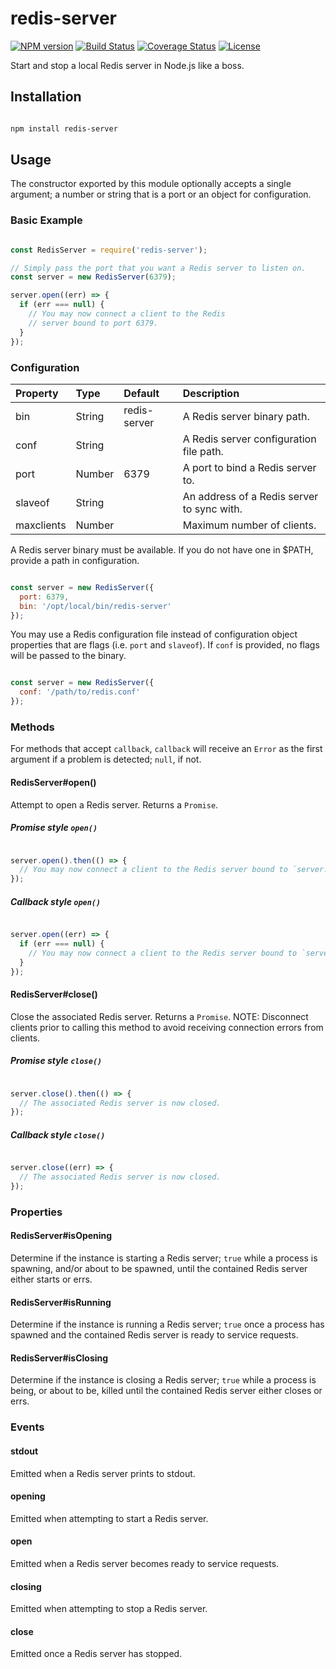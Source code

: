 # redis-server

[![NPM version](https://img.shields.io/npm/v/redis-server.svg)](https://www.npmjs.com/package/redis-server)
[![Build Status](https://img.shields.io/travis/BrandonZacharie/node-redis-server/master.svg)](https://travis-ci.org/BrandonZacharie/node-redis-server)
[![Coverage Status](https://img.shields.io/coveralls/BrandonZacharie/node-redis-server/master.svg)](https://coveralls.io/github/BrandonZacharie/node-redis-server?branch=master)
[![License](https://img.shields.io/npm/l/redis-server.svg)](https://github.com/BrandonZacharie/node-redis-server/blob/master/LICENSE.md)

Start and stop a local Redis server in Node.js like a boss.

## Installation

```Bash

npm install redis-server

```

## Usage

The constructor exported by this module optionally accepts a single argument;
a number or string that is a port or an object for configuration.

### Basic Example

```JavaScript

const RedisServer = require('redis-server');

// Simply pass the port that you want a Redis server to listen on.
const server = new RedisServer(6379);

server.open((err) => {
  if (err === null) {
    // You may now connect a client to the Redis
    // server bound to port 6379.
  }
});

```

### Configuration

| Property  | Type   | Default      | Description
|:----------|:-------|:-------------|:-----------
| bin       | String | redis-server | A Redis server binary path.
| conf      | String |              | A Redis server configuration file path.
| port      | Number | 6379         | A port to bind a Redis server to.
| slaveof   | String |              | An address of a Redis server to sync with.
| maxclients| Number |              | Maximum number of clients.

A Redis server binary must be available. If you do not have one in $PATH,
provide a path in configuration.

```JavaScript

const server = new RedisServer({
  port: 6379,
  bin: '/opt/local/bin/redis-server'
});

```

You may use a Redis configuration file instead of configuration object
properties that are flags (i.e. `port` and `slaveof`). If `conf` is
provided, no flags will be passed to the binary.

```JavaScript

const server = new RedisServer({
  conf: '/path/to/redis.conf'
});

```

### Methods

For methods that accept `callback`, `callback` will receive an `Error`
as the first argument if a problem is detected; `null`, if not.

#### RedisServer#open()

Attempt to open a Redis server. Returns a `Promise`.

##### Promise style `open()`

``` JavaScript

server.open().then(() => {
  // You may now connect a client to the Redis server bound to `server.port`.
});

```

##### Callback style `open()`

``` JavaScript

server.open((err) => {
  if (err === null) {
    // You may now connect a client to the Redis server bound to `server.port`.
  }
});

```

#### RedisServer#close()

Close the associated Redis server. Returns a `Promise`. NOTE: Disconnect
clients prior to calling this method to avoid receiving connection
errors from clients.

##### Promise style `close()`

``` JavaScript

server.close().then(() => {
  // The associated Redis server is now closed.
});

```

##### Callback style `close()`

``` JavaScript

server.close((err) => {
  // The associated Redis server is now closed.
});

```

### Properties

#### RedisServer#isOpening

Determine if the instance is starting a Redis server; `true` while a
process is spawning, and/or about to be spawned, until the contained Redis
server either starts or errs.

#### RedisServer#isRunning

Determine if the instance is running a Redis server; `true` once a process
has spawned and the contained Redis server is ready to service requests.

#### RedisServer#isClosing

Determine if the instance is closing a Redis server; `true` while a
process is being, or about to be, killed until the contained Redis server either
closes or errs.

### Events

#### stdout

Emitted when a Redis server prints to stdout.

#### opening

Emitted when attempting to start a Redis server.

#### open

Emitted when a Redis server becomes ready to service requests.

#### closing

Emitted when attempting to stop a Redis server.

#### close

Emitted once a Redis server has stopped.
